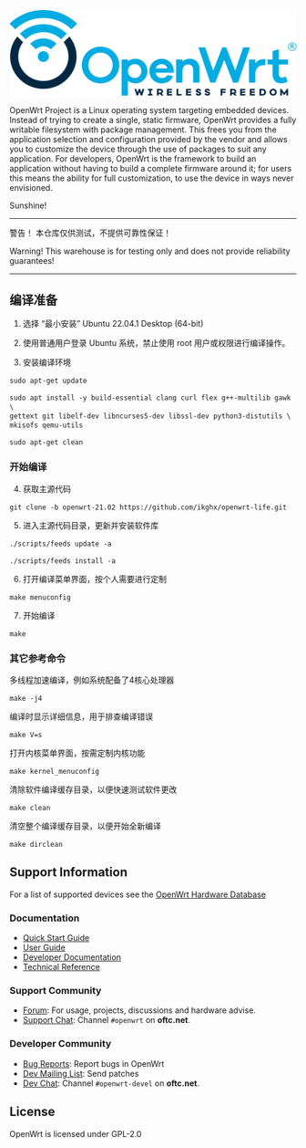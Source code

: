 ![OpenWrt logo](include/logo.png)

OpenWrt Project is a Linux operating system targeting embedded devices. Instead
of trying to create a single, static firmware, OpenWrt provides a fully
writable filesystem with package management. This frees you from the
application selection and configuration provided by the vendor and allows you
to customize the device through the use of packages to suit any application.
For developers, OpenWrt is the framework to build an application without having
to build a complete firmware around it; for users this means the ability for
full customization, to use the device in ways never envisioned.

Sunshine!

 -------------------------------------------------------------------------------

警告！
本仓库仅供测试，不提供可靠性保证！

Warning!
This warehouse is for testing only and does not provide reliability guarantees!

 -------------------------------------------------------------------------------
 
## 编译准备

1. 选择 “最小安装” Ubuntu 22.04.1 Desktop (64-bit)

2. 使用普通用户登录 Ubuntu 系统，禁止使用 root 用户或权限进行编译操作。

3. 安装编译环境

```
sudo apt-get update
```

```
sudo apt install -y build-essential clang curl flex g++-multilib gawk \
gettext git libelf-dev libncurses5-dev libssl-dev python3-distutils \
mkisofs qemu-utils
```

```
sudo apt-get clean
```

### 开始编译

4. 获取主源代码

```
git clone -b openwrt-21.02 https://github.com/ikghx/openwrt-life.git
```

5. 进入主源代码目录，更新并安装软件库

```
./scripts/feeds update -a
```

```
./scripts/feeds install -a
```

6. 打开编译菜单界面，按个人需要进行定制

```
make menuconfig
```

7. 开始编译

```
make
```

### 其它参考命令

多线程加速编译，例如系统配备了4核心处理器

```
make -j4
```

编译时显示详细信息，用于排查编译错误

```
make V=s
```

打开内核菜单界面，按需定制内核功能

```
make kernel_menuconfig
```

清除软件编译缓存目录，以便快速测试软件更改

```
make clean
```

清空整个编译缓存目录，以便开始全新编译

```
make dirclean
```

## Support Information

For a list of supported devices see the [OpenWrt Hardware Database](https://openwrt.org/supported_devices)

### Documentation

* [Quick Start Guide](https://openwrt.org/docs/guide-quick-start/start)
* [User Guide](https://openwrt.org/docs/guide-user/start)
* [Developer Documentation](https://openwrt.org/docs/guide-developer/start)
* [Technical Reference](https://openwrt.org/docs/techref/start)

### Support Community

* [Forum](https://forum.openwrt.org): For usage, projects, discussions and hardware advise.
* [Support Chat](https://webchat.oftc.net/#openwrt): Channel `#openwrt` on **oftc.net**.

### Developer Community

* [Bug Reports](https://bugs.openwrt.org): Report bugs in OpenWrt
* [Dev Mailing List](https://lists.openwrt.org/mailman/listinfo/openwrt-devel): Send patches
* [Dev Chat](https://webchat.oftc.net/#openwrt-devel): Channel `#openwrt-devel` on **oftc.net**.

## License

OpenWrt is licensed under GPL-2.0
